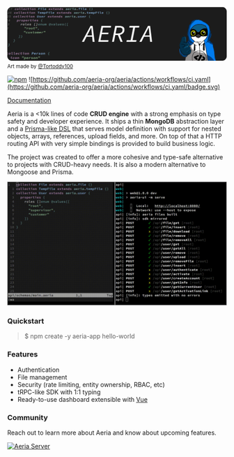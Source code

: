 ![Banner](.github/assets/banner.png)
<small>Art made by [@Tortoddy100](https://x.com/Tortoddy100)</small>

[![npm](https://img.shields.io/npm/v/aeria.svg)](https://npmjs.com/package/aeria) ![https://github.com/aeria-org/aeria/actions/workflows/ci.yaml](https://github.com/aeria-org/aeria/actions/workflows/ci.yaml/badge.svg)

[Documentation](https://aeria.land/docs/aeria/)

Aeria is a <10k lines of code **CRUD engine** with a strong emphasis on type safety and developer experience. It ships a thin **MongoDB** abstraction layer and a [Prisma-like DSL](https://github.com/aeria-org/aeria-lang) that serves model definition with support for nested objects, arrays, references, upload fields, and more. On top of that a HTTP routing API with very simple bindings is provided to build business logic.

The project was created to offer a more cohesive and type-safe alternative to projects with CRUD-heavy needs. It is also a modern alternative to Mongoose and Prisma.

![Demo](.github/assets/demo.gif)

### Quickstart

>$ npm create -y aeria-app hello-world

### Features

- Authentication
- File management
- Security (rate limiting, entity ownership, RBAC, etc)
- tRPC-like SDK with 1:1 typing
- Ready-to-use dashboard extensible with [Vue](https://github.com/vuejs/core)

### Community

Reach out to learn more about Aeria and know about upcoming features.

[![Aeria Server](https://img.shields.io/discord/1218448912185163816.svg?label=Discord&logo=Discord&colorB=7289da&style=for-the-badge)](https://discord.aeria.land/)

